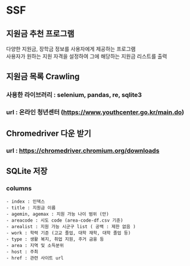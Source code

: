 # SSF

## 지원금 추천 프로그램  
다양한 지원금, 장학금 정보를 사용자에게 제공하는 프로그램  
사용자가 원하는 지원 자격을 설정하여 그에 해당하는 지원금 리스트를 출력  


## 지원금 목록 Crawling  
### 사용한 라이브러리 : selenium, pandas, re, sqlite3  
### url : 온라인 청년센터 (https://www.youthcenter.go.kr/main.do)  
  

## Chromedriver 다운 받기  
### url : https://chromedriver.chromium.org/downloads

## SQLite 저장  
### columns
    - index : 인덱스  
    - title : 지원금 이름  
    - agemin, agemax : 지원 가능 나이 범위 (만)
    - areacode : 시도 code (area-code-df.csv 기준)
    - arealist : 지원 가능 시군구 list ( 공백 : 제한 없음 ) 
    - work : 학력 기준 (고교 졸업, 대학 재학, 대학 졸업 등)
    - type : 생활 복지, 취업 지원, 주거 금융 등
    - area : 지역 및 소득분위
    - host : 주최
    - href : 관련 사이트 url

